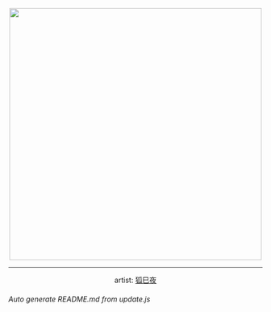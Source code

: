 
<p align="center">
  <img width="500" src="https://nekos.best/api/v2/neko/0555.png">
  <hr/>
  <center>
    artist: <a href="https://www.pixiv.net/en/artworks/93283477">狐巳夜</a>
  </center>
</p>


###### Auto generate README.md from update.js

